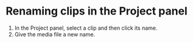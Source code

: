 # Renaming clips in the Project panel

1. In the Project panel, select a clip and then click its name.
2. Give the media file a new name.

